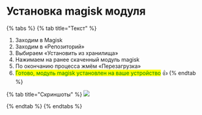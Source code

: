 # Установка magisk модуля

{% tabs %}
{% tab title="Текст" %}


1. Заходим в Magisk
2. Заходим в «Репозиторий»
3. Выбираем «Установить из хранилища»
4. Нажимаем на ранее скаченный модуль magisk
5. По окончанию процесса жмём «Перезагрузка»
6. <mark style="color:green;">Готово, модуль magisk установлен на ваше устройство</mark> 👍
{% endtab %}

{% tab title="Скриншоты" %}
![](https://telegra.ph/file/0b2c646d066b06e2666ae.jpg)


{% endtab %}
{% endtabs %}
